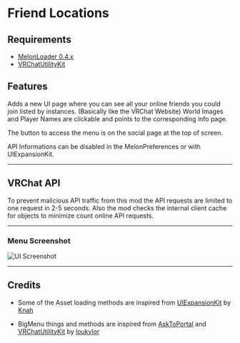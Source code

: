 # Friend Locations

## Requirements

- [MelonLoader 0.4.x](https://melonwiki.xyz/)
- [VRChatUtilityKit](https://github.com/loukylor/VRC-Mods/tree/main/VRChatUtilityKit)

## Features

Adds a new UI page where you can see all your online friends you could join listed by instances. (Basically like the VRChat Website)
World Images and Player Names are clickable and points to the corresponding info page.

The button to access the menu is on the social page at the top of screen.

API Informations can be disabled in the MelonPreferences or with UIExpansionKit.

---

## VRChat API

To prevent malicious API traffic from this mod the API requests are limited to one request in 2-5 seconds. Also the mod checks the internal client cache for objects to minimize count online API requests.

---

### Menu Screenshot
![UI Screenshot](https://i.imgur.com/6uOOYVV.png)

---

## Credits

- Some of the Asset loading methods are inspired from [UIExpansionKit](https://github.com/knah/VRCMods/tree/master/UIExpansionKit) by [Knah](https://github.com/knah)

- BigMenu things and methods are inspired from [AskToPortal](https://github.com/loukylor/VRC-Mods/tree/main/AskToPortal) and [VRChatUtilityKit](https://github.com/loukylor/VRC-Mods/tree/main/VRChatUtilityKit) by [loukylor](https://github.com/loukylor)